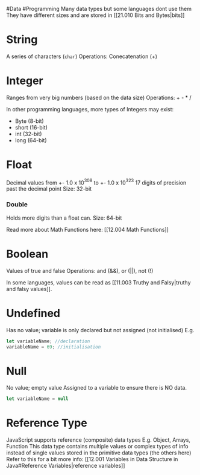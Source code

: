 #Data #Programming 
Many data types but some languages dont use them
They have different sizes and are stored in [[21.010 Bits and Bytes|bits]]
# String
A series of characters (`char`)
Operations: Conecatenation (+)

# Integer
Ranges from very big numbers (based on the data size)
Operations: + - * /

In other programming languages, more types of Integers may exist:
- Byte (8-bit)
- short (16-bit)
- int (32-bit)
- long (64-bit)
# Float
Decimal values from +- 1.0 x 10$^3$$^0$$^8$ to +- 1.0 x 10$^3$$^2$$^3$ 
17 digits of precision past the decimal point
Size: 32-bit

### Double
Holds more digits than a float can.
Size: 64-bit

Read more about Math Functions here: [[12.004 Math Functions]]

# Boolean
Values of true and false
Operations: and (&&), or (||), not (!)

In some languages, values can be read as [[11.003 Truthy and Falsy|truthy and falsy values]].

# Undefined
Has no value; variable is only declared but not assigned (not initialised)
E.g.
``` js
let variableName; //declaration
variableName = 69; //initialisation
```

# Null
No value; empty value
Assigned to a variable to ensure there is NO data.
```js
let variableName = null
```
# Reference Type
JavaScript supports reference (composite) data types
E.g. Object, Arrays, Function
This data type contains multiple values or complex types of info instead of single values stored in the primitive data types (the others here)
Refer to this for a bit more info: [[12.001 Variables in Data Structure in Java#Reference Variables|reference variables]]


